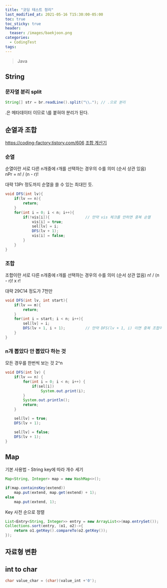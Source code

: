 ```yaml
---
title: "코딩 테스트 정리"
last_modified_at: 2021-05-16 T15:30:00-05:00
toc: true
toc_sticky: true
header:
  teaser: /images/baekjoon.png
categories:
  - CodingTest
tags:
---
```


> Java

## String

### 문자열 분리 split

```java
String[] str = br.readLine().split("\\."); // .으로 분리
```

.은 메타데이터 이므로 \\를 붙혀야 분리가 된다.

## 순열과 조합

https://coding-factory.tistory.com/606
[조합 계산기](https://ko.numberempire.com/combinatorialcalculator.php)

### 순열

순열이란 서로 다른 n개중에 r개를 선택하는 경우의 수를 의미 (순서 상관 있음)  
nPr = n! / (n - r)!

대략 13Pr 정도까지 순열을 쓸 수 있는 최대인 듯.

```java
void DFS(int lv){
    if(lv == n){
        return;
    }
    for(int i = 0; i < n; i++){
        if(!vis[i]){                // 만약 vis 체크를 안하면 중복 순열
            vis[i] = true;
            sel[lv] = i;
            DFS(lv + 1);
            vis[i] = false;
        }
    }
}
```

### 조합

조합이란 서로 다른 n개중에 r개를 선택하는 경우의 수를 의미 (순서 상관 없음)
n! / (n - r)! x r!

대략 29C14 정도가 7천만

```java
void DFS(int lv, int start){
    if(lv == m){
        return;
    }
    for(int i = start; i < n; i++){
        sel[lv] = i;
        DFS(lv + 1, i + 1);         // 만약 DFS(lv + 1, i) 이면 중복 조합이다.
    }
}
```

### n개 뽑았다 안 뽑았다 하는 것

모든 경우를 한번씩 보는 것
2^n

```java
void DFS(int lv) {
    if(lv == n) {
        for(int i = 0; i < n; i++) {
            if(sel[i])
                System.out.print(i);
        }
        System.out.println();
        return;
    }

    sel[lv] = true;
    DFS(lv + 1);

    sel[lv] = false;
    DFS(lv + 1);
}
```

## Map

기본 사용법 - String key에 따라 개수 세기

```java
Map<String, Integer> map = new HashMap<>();

if(map.containsKey(extend))
    map.put(extend, map.get(extend) + 1);
else
    map.put(extend, 1);
```

Key 사전 순으로 정렬

```java
List<Entry<String, Integer>> entry = new ArrayList<>(map.entrySet());
Collections.sort(entry, (o1, o2)->{
    return o1.getKey().compareTo(o2.getKey());
});
```

## 자료형 변환

## int to char

```java
char value_char = (char)(value_int +'0');
```
